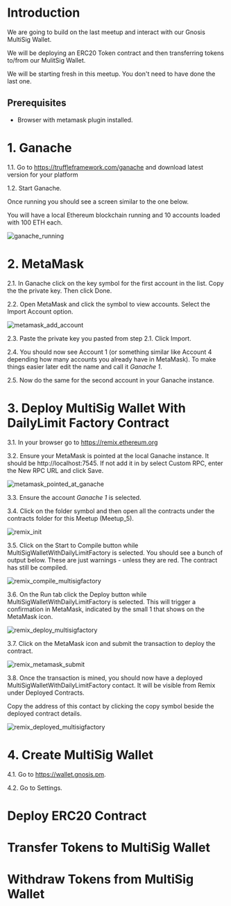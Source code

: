 # Introduction

We are going to build on the last meetup and interact with our Gnosis MultiSig Wallet.

We will be deploying an ERC20 Token contract and then transferring tokens to/from our MulitSig Wallet.

We will be starting fresh in this meetup. You don't need to have done the last one.

## Prerequisites

- Browser with metamask plugin installed.

# 1. Ganache

1.1. Go to https://truffleframework.com/ganache and download latest version for your platform

1.2. Start Ganache.

Once running you should see a screen similar to the one below.

You will have a local Ethereum blockchain running and 10 accounts loaded with 100 ETH each.

![ganache_running](images/ganache_running.png)

# 2. MetaMask

2.1. In Ganache click on the key symbol for the first account in the list. Copy the the private key. Then click Done.

2.2. Open MetaMask and click the symbol to view accounts. Select the Import Account option.

![metamask_add_account](images/metamask_add_account.png)

2.3. Paste the private key you pasted from step 2.1. Click Import.

2.4. You should now see Account 1 (or something similar like Account 4 depending how many accounts you already have in MetaMask). To make things easier later edit the name and call it *Ganache 1*.

2.5. Now do the same for the second account in your Ganache instance.


# 3. Deploy MultiSig Wallet With DailyLimit Factory Contract

3.1. In your browser go to https://remix.ethereum.org

3.2. Ensure your MetaMask is pointed at the local Ganache instance. It should be http://localhost:7545. If not add it in by select Custom RPC, enter the New RPC URL and click Save.

![metamask_pointed_at_ganache](images/metamask_pointed_at_ganache.png)

3.3. Ensure the account *Ganache 1* is selected.

3.4. Click on the folder symbol and then open all the contracts under the contracts folder for this Meetup (Meetup_5).

![remix_init](images/remix_init.png)

3.5. Click on the Start to Compile button while MultiSigWalletWithDailyLimitFactory is selected. You should see a bunch of output below. These are just warnings - unless they are red. The contract has still be compiled.

![remix_compile_multisigfactory](images/remix_compile_multisigfactory.png)

3.6. On the Run tab click the Deploy button while MultiSigWalletWithDailyLimitFactory is selected. This will trigger a confirmation in MetaMask, indicated by the small 1 that shows on the MetaMask icon.

![remix_deploy_multisigfactory](images/remix_deploy_multisigfactory.png)

3.7. Click on the MetaMask icon and submit the transaction to deploy the contract.

![remix_metamask_submit](images/remix_metamask_submit.png)

3.8. Once the transaction is mined, you should now have a deployed MultiSigWalletWithDailyLimitFactory contact. It will be visible from Remix under Deployed Contracts.

Copy the address of this contact by clicking the copy symbol beside the deployed contract details.

![remix_deployed_multisigfactory](images/remix_deployed_multisigfactory.png)


# 4. Create MultiSig Wallet

4.1. Go to https://wallet.gnosis.pm. 

4.2. Go to Settings. 


# Deploy ERC20 Contract

 
# Transfer Tokens to MultiSig Wallet

# Withdraw Tokens from MultiSig Wallet

